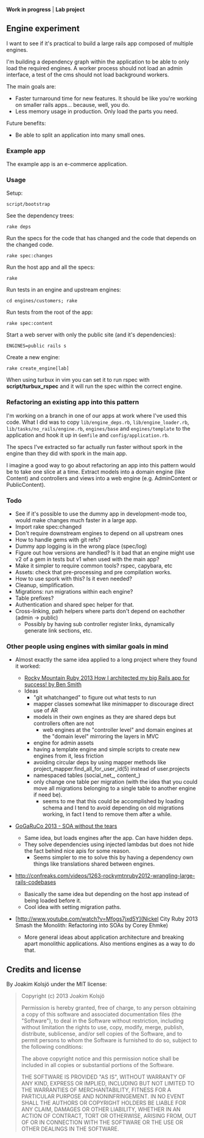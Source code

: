 **Work in progress** | **Lab project**

## Engine experiment

I want to see if it's practical to build a large rails app composed of multiple engines.

I'm building a dependency graph within the application to be able to only load the required engines. A worker process should not load an admin interface, a test of the cms should not load background workers.

The main goals are:
* Faster turnaround time for new features. It should be like you're working on smaller rails apps... because, well, you do.
* Less memory usage in production. Only load the parts you need.

Future benefits:
* Be able to split an application into many small ones.

### Example app

The example app is an e-commerce application.

### Usage

Setup:

    script/bootstrap

See the dependency trees:

    rake deps

Run the specs for the code that has changed and the code that depends on the changed code.

    rake spec:changes

Run the host app and all the specs:

    rake

Run tests in an engine and upstream engines:

    cd engines/customers; rake

Run tests from the root of the app:

    rake spec:content

Start a web server with only the public site (and it's dependencies):

    ENGINES=public rails s

Create a new engine:

    rake create_engine[lab]

When using turbux in vim you can set it to run rspec with **script/turbux_rspec** and it will run the spec within the correct engine.

### Refactoring an existing app into this pattern

I'm working on a branch in one of our apps at work where I've used this code. What I did was to copy `lib/engine_deps.rb`, `lib/engine_loader.rb`, `lib/tasks/no_rails/engine.rb`, `engines/base` and `engines/template` to the application and hook it up in `Gemfile` and `config/application.rb`.

The specs I've extracted so far actually run faster without spork in the engine than they did with spork in the main app.

I imagine a good way to go about refactoring an app into this pattern would be to take one slice at a time. Extract models into a domain engine (like Content) and controllers and views into a web engine (e.g. AdminContent or PublicContent).

### Todo

* See if it's possible to use the dummy app in development-mode too, would make changes much faster in a large app.
* Import rake spec:changed
* Don't require downstream engines to depend on all upstream ones
* How to handle gems with git refs?
* Dummy app logging is in the wrong place (spec/log)
* Figure out how versions are handled? Is it bad that an engine might use v2 of a gem in tests but v1 when used with the main app?
* Make it simpler to require common tools? rspec, capybara, etc
* Assets: check that pre-processing and pre compilation works.
* How to use spork with this? Is it even needed?
* Cleanup, simplification.
* Migrations: run migrations within each engine?
* Table prefixes?
* Authentication and shared spec helper for that.
* Cross-linking, path helpers where parts don't depend on eachother (admin -> public)
  - Possibly by having sub controller register links, dynamically generate link sections, etc.

### Other people using engines with similar goals in mind

* Almost exactly the same idea applied to a long project where they found it worked:
  - [Rocky Mountain Ruby 2013 How I architected my big Rails app for success! by Ben Smith](http://www.youtube.com/watch?v=uDaBtqEYNBo&noredirect=1)
  - Ideas
    - "git whatchanged" to figure out what tests to run
    - mapper classes somewhat like minimapper to discourage direct use of AR
    - models in their own engines as they are shared deps but controllers often are not
      - web engines at the "controller level" and domain engines at the "domain level" mirroring the layers in MVC
    - engine for admin assets
    - having a template engine and simple scripts to create new engines from it, less friction
    - avoiding circular deps by using mapper methods like project_mapper.find_all_for_user_id(5) instead of user.projects
    - namespaced tables (social_net_, content_)
    - only change one table per migration (with the idea that you could move all migrations belonging to a single table to another engine if need be).
      - seems to me that this could be accomplished by loading schema and I tend to avoid depending on old migrations working, in fact I tend to remove them after a while.

* [GoGaRuCo 2013 - SOA without the tears](http://www.youtube.com/watch?v=HV3BH2K5BQ8&noredirect=1)
  - Same idea, but loads engines after the app. Can have hidden deps.
  - They solve dependencies using injected lambdas but does not hide the fact behind nice apis for some reason.
    - Seems simpler to me to solve this by having a dependency own things like translations shared between engines.

* http://confreaks.com/videos/1263-rockymtnruby2012-wrangling-large-rails-codebases
  - Basically the same idea but depending on the host app instead of being loaded before it.
  - Cool idea with setting migration paths.

* [http://www.youtube.com/watch?v=Mfogs7jxd5Y](Nickel City Ruby 2013 Smash the Monolith: Refactoring into SOAs by Corey Ehmke)
  - More general ideas about application architecture and breaking apart monolithic applications. Also mentions engines as a way to do that.


## Credits and license

By Joakim Kolsjö under the MIT license:

>  Copyright (c) 2013 Joakim Kolsjö
>
>  Permission is hereby granted, free of charge, to any person obtaining a copy
>  of this software and associated documentation files (the "Software"), to deal
>  in the Software without restriction, including without limitation the rights
>  to use, copy, modify, merge, publish, distribute, sublicense, and/or sell
>  copies of the Software, and to permit persons to whom the Software is
>  furnished to do so, subject to the following conditions:
>
>  The above copyright notice and this permission notice shall be included in
>  all copies or substantial portions of the Software.
>
>  THE SOFTWARE IS PROVIDED "AS IS", WITHOUT WARRANTY OF ANY KIND, EXPRESS OR
>  IMPLIED, INCLUDING BUT NOT LIMITED TO THE WARRANTIES OF MERCHANTABILITY,
>  FITNESS FOR A PARTICULAR PURPOSE AND NONINFRINGEMENT. IN NO EVENT SHALL THE
>  AUTHORS OR COPYRIGHT HOLDERS BE LIABLE FOR ANY CLAIM, DAMAGES OR OTHER
>  LIABILITY, WHETHER IN AN ACTION OF CONTRACT, TORT OR OTHERWISE, ARISING FROM,
>  OUT OF OR IN CONNECTION WITH THE SOFTWARE OR THE USE OR OTHER DEALINGS IN
>  THE SOFTWARE.
